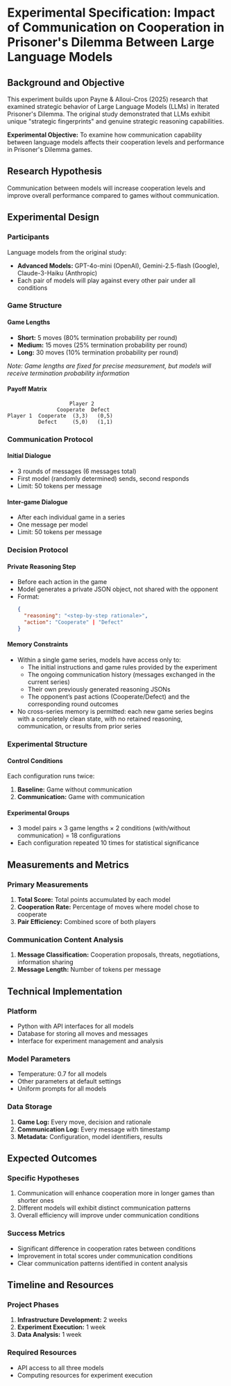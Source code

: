 # Experimental Specification: Impact of Communication on Cooperation in Prisoner's Dilemma Between Large Language Models

## Background and Objective

This experiment builds upon Payne & Alloui-Cros (2025) research that examined strategic behavior of Large Language Models (LLMs) in Iterated Prisoner's Dilemma. The original study demonstrated that LLMs exhibit unique "strategic fingerprints" and genuine strategic reasoning capabilities.

**Experimental Objective:** To examine how communication capability between language models affects their cooperation levels and performance in Prisoner's Dilemma games.

## Research Hypothesis

Communication between models will increase cooperation levels and improve overall performance compared to games without communication.

## Experimental Design

### Participants
Language models from the original study:
- **Advanced Models:** GPT-4o-mini (OpenAI), Gemini-2.5-flash (Google), Claude-3-Haiku (Anthropic)
- Each pair of models will play against every other pair under all conditions

### Game Structure

#### Game Lengths
- **Short:** 5 moves (80% termination probability per round)
- **Medium:** 15 moves (25% termination probability per round)
- **Long:** 30 moves (10% termination probability per round)

*Note: Game lengths are fixed for precise measurement, but models will receive termination probability information*

#### Payoff Matrix
```
                    Player 2
                Cooperate  Defect
Player 1  Cooperate  (3,3)   (0,5)
          Defect     (5,0)   (1,1)
```

### Communication Protocol

#### Initial Dialogue
- 3 rounds of messages (6 messages total)
- First model (randomly determined) sends, second responds
- Limit: 50 tokens per message

#### Inter-game Dialogue
- After each individual game in a series
- One message per model
- Limit: 50 tokens per message

### Decision Protocol

#### Private Reasoning Step
- Before each action in the game
- Model generates a private JSON object, not shared with the opponent
- Format:
  ```json
  {
    "reasoning": "<step-by-step rationale>",
    "action": "Cooperate" | "Defect"
  }

#### Memory Constraints
- Within a single game series, models have access only to:
  - The initial instructions and game rules provided by the experiment
  - The ongoing communication history (messages exchanged in the current series)
  - Their own previously generated reasoning JSONs
  - The opponent’s past actions (Cooperate/Defect) and the corresponding round outcomes
- No cross-series memory is permitted: each new game series begins with a completely clean state, with no retained reasoning, communication, or results from prior series


### Experimental Structure

#### Control Conditions
Each configuration runs twice:
1. **Baseline:** Game without communication
2. **Communication:** Game with communication

#### Experimental Groups
- 3 model pairs × 3 game lengths × 2 conditions (with/without communication) = 18 configurations
- Each configuration repeated 10 times for statistical significance

## Measurements and Metrics

### Primary Measurements
1. **Total Score:** Total points accumulated by each model
2. **Cooperation Rate:** Percentage of moves where model chose to cooperate
3. **Pair Efficiency:** Combined score of both players

### Communication Content Analysis
1. **Message Classification:** Cooperation proposals, threats, negotiations, information sharing
2. **Message Length:** Number of tokens per message

## Technical Implementation

### Platform
- Python with API interfaces for all models
- Database for storing all moves and messages
- Interface for experiment management and analysis

### Model Parameters
- Temperature: 0.7 for all models
- Other parameters at default settings
- Uniform prompts for all models

### Data Storage
1. **Game Log:** Every move, decision and rationale
2. **Communication Log:** Every message with timestamp
3. **Metadata:** Configuration, model identifiers, results

## Expected Outcomes

### Specific Hypotheses
1. Communication will enhance cooperation more in longer games than shorter ones
2. Different models will exhibit distinct communication patterns
3. Overall efficiency will improve under communication conditions

### Success Metrics
- Significant difference in cooperation rates between conditions
- Improvement in total scores under communication conditions
- Clear communication patterns identified in content analysis

## Timeline and Resources

### Project Phases
1. **Infrastructure Development:** 2 weeks
2. **Experiment Execution:** 1 week
3. **Data Analysis:** 1 week

### Required Resources
- API access to all three models
- Computing resources for experiment execution
